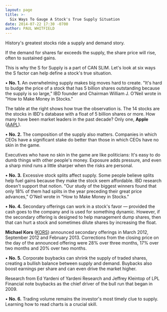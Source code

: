 ```yaml
---
layout: page
title: >-
  Six Ways To Gauge A Stock's True Supply Situation
date: 2014-07-22 17:30 -0700
author: PAUL WHITFIELD
---
```





History's greatest stocks ride a supply and demand story.

  

If the demand for shares far exceeds the supply, the share price will rise, often to sustained gains.

  

This is why the S for Supply is a part of CAN SLIM. Let's look at six ways the S factor can help define a stock's true situation.

  

• **No. 1.** An overwhelming supply makes big moves hard to create. "It's hard to budge the price of a stock that has 5 billion shares outstanding because the supply is so large," IBD founder and Chairman William J. O'Neil wrote in "How to Make Money in Stocks."

  

The table at the right shows how true the observation is. The 14 stocks are the stocks in IBD's database with a float of 5 billion shares or more. How many have been market leaders in the past decade? Only one, **Apple** ([AAPL](https://research.investors.com/quote.aspx?symbol=AAPL)).

  

• **No. 2.** The composition of the supply also matters. Companies in which CEOs have a significant stake do better than those in which CEOs have no skin in the game.

  

Executives who have no skin in the game are like politicians: It's easy to do dumb things with other people's money. Exposure adds pressure, and even a sharp mind runs a little sharper when the risks are personal.

  

• **No. 3.** Excessive stock splits affect supply. Some people believe splits help fuel gains because they make the stock seem affordable. IBD research doesn't support that notion. "Our study of the biggest winners found that only 18% of them had splits in the year preceding their great price advances," O'Neil wrote in "How to Make Money in Stocks."

  

• **No. 4.** Secondary offerings can work in a stock's favor — provided the cash goes to the company and is used for something dynamic. However, if the secondary offering is designed to help management dump shares, then that can hurt a stock and sometimes dilute shares by increasing the float.

  

**Michael Kors** ([KORS](https://research.investors.com/quote.aspx?symbol=KORS)) announced secondary offerings in March 2012, September 2012 and February 2013. Corrections from the closing price on the day of the announced offering were 28% over three months, 17% over two months and 20% over two months.

  

• **No. 5.** Corporate buybacks can shrink the supply of traded shares, creating a bullish balance between supply and demand. Buybacks also boost earnings per share and can even drive the market higher.

  

Research from Ed Yardeni of Yardeni Research and Jeffrey Kleintop of LPL Financial note buybacks as the chief driver of the bull run that began in 2009.

  

• **No. 6.** Trading volume remains the investor's most timely clue to supply. Learning how to read charts is a crucial skill.





